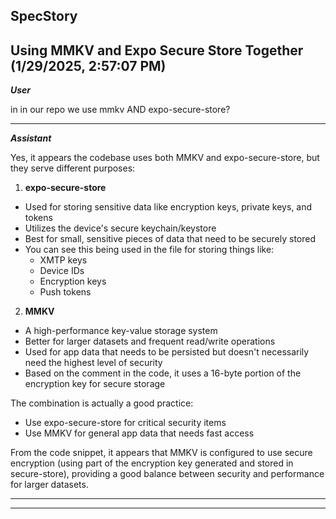 ## SpecStory

## Using MMKV and Expo Secure Store Together (1/29/2025, 2:57:07 PM)

_**User**_

in in our repo we use mmkv AND expo-secure-store?

---

_**Assistant**_

Yes, it appears the codebase uses both MMKV and expo-secure-store, but they serve different purposes:

1. **expo-secure-store**
- Used for storing sensitive data like encryption keys, private keys, and tokens
- Utilizes the device's secure keychain/keystore
- Best for small, sensitive pieces of data that need to be securely stored
- You can see this being used in the file for storing things like:
  - XMTP keys
  - Device IDs
  - Encryption keys
  - Push tokens

2. **MMKV**
- A high-performance key-value storage system
- Better for larger datasets and frequent read/write operations
- Used for app data that needs to be persisted but doesn't necessarily need the highest level of security
- Based on the comment in the code, it uses a 16-byte portion of the encryption key for secure storage

The combination is actually a good practice:
- Use expo-secure-store for critical security items
- Use MMKV for general app data that needs fast access

From the code snippet, it appears that MMKV is configured to use secure encryption (using part of the encryption key generated and stored in secure-store), providing a good balance between security and performance for larger datasets.

---



---

